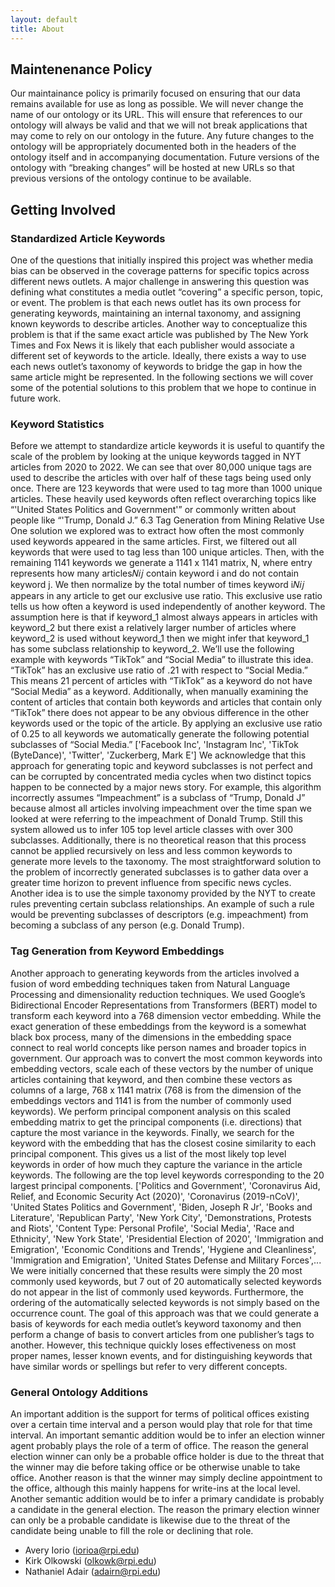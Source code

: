 ```yaml
---
layout: default
title: About
---
```



## Maintenenance Policy

Our maintainance policy is primarily focused on ensuring that our data remains available for use as long as possible. We will never change the name of our ontology or its URL. This will ensure that references to our ontology will always be valid and that we will not break applications that may come to rely on our ontology in the future. Any future changes to the ontology will be appropriately documented both in the headers of the ontology itself and in accompanying documentation. Future versions of the ontology with “breaking changes” will be hosted at new URLs so that previous versions of the ontology continue to be available.

## Getting Involved

### Standardized Article Keywords
One of the questions that initially inspired this project was
whether media bias can be observed in the coverage
patterns for specific topics across different news outlets. A
major challenge in answering this question was defining
what constitutes a media outlet “covering” a specific
person, topic, or event. The problem is that each news
outlet has its own process for generating keywords,
maintaining an internal taxonomy, and assigning known
keywords to describe articles. Another way to
conceptualize this problem is that if the same exact article
was published by The New York Times and Fox News it is
likely that each publisher would associate a different set of
keywords to the article. Ideally, there exists a way to use
each news outlet’s taxonomy of keywords to bridge the gap
in how the same article might be represented. In the
following sections we will cover some of the potential
solutions to this problem that we hope to continue in future
work.
### Keyword Statistics
Before we attempt to standardize article keywords it is
useful to quantify the scale of the problem by looking at
the unique keywords tagged in NYT articles from 2020 to
2022.
We can see that over 80,000 unique tags are used to
describe the articles with over half of these tags being used
only once. There are 123 keywords that were used to tag
more than 1000 unique articles. These heavily used
keywords often reflect overarching topics like “'United
States Politics and Government'” or commonly written
about people like “'Trump, Donald J.”
6.3 Tag Generation from Mining Relative Use
One solution we explored was to extract how often the
most commonly used keywords appeared in the same
articles. First, we filtered out all keywords that were used
to tag less than 100 unique articles. Then, with the
remaining 1141 keywords we generate a 1141 x 1141
matrix, N, where entry represents how many articles𝑁𝑖𝑗
contain keyword i and do not contain keyword j. We then
normalize by the total number of times keyword i𝑁𝑖𝑗
appears in any article to get our exclusive use ratio. This
exclusive use ratio tells us how often a keyword is used
independently of another keyword. The assumption here is
that if keyword_1 almost always appears in articles with
keyword_2 but there exist a relatively larger number of
articles where keyword_2 is used without keyword_1 then
we might infer that keyword_1 has some subclass
relationship to keyword_2.
We’ll use the following example with keywords
“TikTok” and “Social Media” to illustrate this idea.
“TikTok” has an exclusive use ratio of .21 with respect to
“Social Media.” This means 21 percent of articles with
“TikTok” as a keyword do not have “Social Media” as a
keyword. Additionally, when manually examining the
content of articles that contain both keywords and articles
that contain only “TikTok” there does not appear to be any
obvious difference in the other keywords used or the topic
of the article.
By applying an exclusive use ratio of 0.25 to all
keywords we automatically generate the following
potential subclasses of “Social Media.”
['Facebook Inc', 'Instagram Inc', 'TikTok
(ByteDance)', 'Twitter', 'Zuckerberg, Mark
E']
We acknowledge that this approach for generating topic
and keyword subclasses is not perfect and can be corrupted
by concentrated media cycles when two distinct topics
happen to be connected by a major news story. For
example, this algorithm incorrectly assumes
“Impeachment” is a subclass of “Trump, Donald J”
because almost all articles involving impeachment over the
time span we looked at were referring to the impeachment
of Donald Trump. Still this system allowed us to infer 105
top level article classes with over 300 subclasses.
Additionally, there is no theoretical reason that this process
cannot be applied recursively on less and less common
keywords to generate more levels to the taxonomy. The
most straightforward solution to the problem of incorrectly
generated subclasses is to gather data over a greater time
horizon to prevent influence from specific news cycles.
Another idea is to use the simple taxonomy provided by
the NYT to create rules preventing certain subclass
relationships. An example of such a rule would be
preventing subclasses of descriptors (e.g. impeachment)
from becoming a subclass of any person (e.g. Donald
Trump).
### Tag Generation from Keyword Embeddings
Another approach to generating keywords from the articles
involved a fusion of word embedding techniques taken
from Natural Language Processing and dimensionality
reduction techniques. We used Google’s Bidirectional
Encoder Representations from Transformers (BERT)
model to transform each keyword into a 768 dimension
vector embedding. While the exact generation of these
embeddings from the keyword is a somewhat black box
process, many of the dimensions in the embedding space
connect to real world concepts like person names and
broader topics in government. Our approach was to convert
the most common keywords into embedding vectors, scale
each of these vectors by the number of unique articles
containing that keyword, and then combine these vectors as
columns of a large, 768 x 1141 matrix (768 is from the
dimension of the embeddings vectors and 1141 is from the
number of commonly used keywords). We perform
principal component analysis on this scaled embedding
matrix to get the principal components (i.e. directions) that
capture the most variance in the keywords. Finally, we
search for the keyword with the embedding that has the
closest cosine similarity to each principal component. This
gives us a list of the most likely top level keywords in
order of how much they capture the variance in the article
keywords. The following are the top level keywords
corresponding to the 20 largest principal components.
['Politics and Government', 'Coronavirus
Aid, Relief, and Economic Security Act
(2020)', 'Coronavirus (2019-nCoV)', 'United
States Politics and Government', 'Biden,
Joseph R Jr', 'Books and Literature',
'Republican Party', 'New York City',
'Demonstrations, Protests and Riots',
'Content Type: Personal Profile', 'Social
Media', 'Race and Ethnicity', 'New York
State', 'Presidential Election of 2020',
'Immigration and Emigration', 'Economic
Conditions and Trends', 'Hygiene and
Cleanliness', 'Immigration and Emigration',
'United States Defense and Military
Forces',...
We were initially concerned that these results were simply
the 20 most commonly used keywords, but 7 out of 20
automatically selected keywords do not appear in the list of
commonly used keywords. Furthermore, the ordering of
the automatically selected keywords is not simply based on
the occurrence count. The goal of this approach was that
we could generate a basis of keywords for each media
outlet’s keyword taxonomy and then perform a change of
basis to convert articles from one publisher’s tags to
another. However, this technique quickly loses
effectiveness on most proper names, lesser known events,
and for distinguishing keywords that have similar words or
spellings but refer to very different concepts.
### General Ontology Additions
An important addition is the support for terms of political
offices existing over a certain time interval and a person
would play that role for that time interval.
An important semantic addition would be to infer an
election winner agent probably plays the role of a term of
office. The reason the general election winner can only be
a probable office holder is due to the threat that the winner
may die before taking office or be otherwise unable to take
office. Another reason is that the winner may simply
decline appointment to the office, although this mainly
happens for write-ins at the local level.
Another semantic addition would be to infer a primary
candidate is probably a candidate in the general election.
The reason the primary election winner can only be a
probable candidate is likewise due to the threat of the
candidate being unable to fill the role or declining that role.

- Avery Iorio (iorioa@rpi.edu)
- Kirk Olkowski (olkowk@rpi.edu)
- Nathaniel Adair (adairn@rpi.edu)
